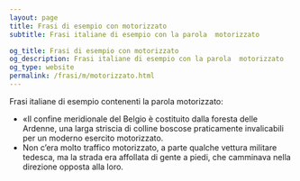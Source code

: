 ```yaml
---
layout: page
title: Frasi di esempio con motorizzato 
subtitle: Frasi italiane di esempio con la parola  motorizzato

og_title: Frasi di esempio con motorizzato 
og_description: Frasi italiane di esempio con la parola  motorizzato
og_type: website
permalink: /frasi/m/motorizzato.html
---
```


Frasi italiane di esempio contenenti la parola motorizzato:


- «Il confine meridionale del Belgio è costituito dalla foresta delle Ardenne, una larga striscia di colline boscose praticamente invalicabili per un moderno esercito motorizzato.
- Non c’era molto traffico motorizzato, a parte qualche vettura militare tedesca, ma la strada era affollata di gente a piedi, che camminava nella direzione opposta alla loro.
